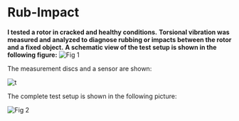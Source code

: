 # Rub-Impact
**I tested a rotor in cracked and healthy conditions.** 
**Torsional vibration was measured and analyzed to diagnose rubbing or impacts between the rotor and a fixed object.** 
**A schematic view of the test setup is shown in the following figure:**
![Fig 1](https://github.com/hajnayeb/Rub-Impact/assets/74108898/5ffdc710-0342-4138-9141-c6ba8930ce90)

The measurement discs and a sensor are shown:

![t](https://github.com/hajnayeb/Rub-Impact/assets/74108898/456cb680-a25a-484d-b3e8-39246cfa8a3b)

The complete test setup is shown in the following picture:

![Fig 2](https://github.com/hajnayeb/Rub-Impact/assets/74108898/25db8735-6a55-467d-a1dd-f2928d575597)
